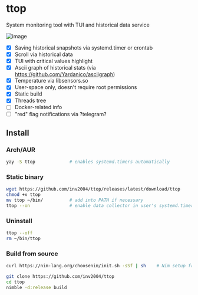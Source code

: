 # ttop

System monitoring tool with TUI and historical data service

![image](https://user-images.githubusercontent.com/4949069/209717216-9015276a-9c02-4afb-a7ec-c154fae91f69.png)

- [x] Saving historical snapshots via systemd.timer or crontab
- [x] Scroll via historical data
- [x] TUI with critical values highlight
- [x] Ascii graph of historical stats (via https://github.com/Yardanico/asciigraph)
- [x] Temperature via libsensors.so
- [x] User-space only, doesn't require root permissions
- [x] Static build
- [x] Threads tree
- [ ] Docker-related info
- [ ] "red" flag notifications via ?telegram?

## Install

### Arch/AUR
```bash
yay -S ttop             # enables systemd.timers automatically
```

### Static binary

```bash
wget https://github.com/inv2004/ttop/releases/latest/download/ttop
chmod +x ttop
mv ttop ~/bin/          # add into PATH if necessary
ttop --on               # enable data collector in user's systemd.timers or crontab
```

### Uninstall
```bash
ttop --off
rm ~/bin/ttop
```

### Build from source
```bash
curl https://nim-lang.org/choosenim/init.sh -sSf | sh    # Nim setup from nim-lang.org

git clone https://github.com/inv2004/ttop
cd ttop
nimble -d:release build
```
